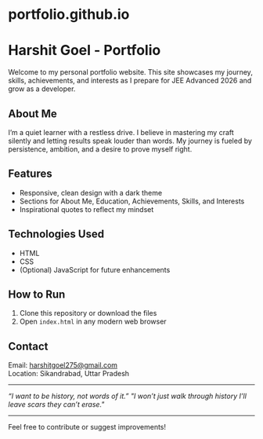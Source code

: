 # portfolio.github.io
# Harshit Goel - Portfolio

Welcome to my personal portfolio website. This site showcases my journey, skills, achievements, and interests as I prepare for JEE Advanced 2026 and grow as a developer.

## About Me

I’m a quiet learner with a restless drive. I believe in mastering my craft silently and letting results speak louder than words. My journey is fueled by persistence, ambition, and a desire to prove myself right.

## Features

- Responsive, clean design with a dark theme  
- Sections for About Me, Education, Achievements, Skills, and Interests  
- Inspirational quotes to reflect my mindset

## Technologies Used

- HTML  
- CSS  
- (Optional) JavaScript for future enhancements

## How to Run

1. Clone this repository or download the files  
2. Open `index.html` in any modern web browser  

## Contact

Email: harshitgoel275@gmail.com  
Location: Sikandrabad, Uttar Pradesh

---

*“I want to be history, not words of it.”*
*"I won’t just walk through history I’ll leave scars they can’t erase."*

---

Feel free to contribute or suggest improvements!
